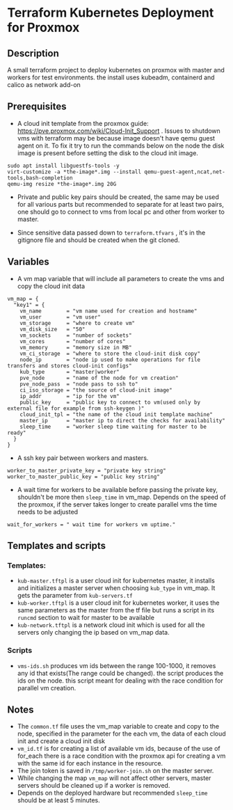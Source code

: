# Terraform Kubernetes Deployment for Proxmox

## Description

A small terraform project to deploy kubernetes on proxmox with master and workers for test environments. the install uses kubeadm, containerd and calico as network add-on

## Prerequisites

- A cloud init template from the proxmox guide: https://pve.proxmox.com/wiki/Cloud-Init_Support .
  Issues to shutdown vms with terraform may be because image doesn't have qemu guest agent on it. To fix it try to run the commands below on the node the disk image is present before setting the disk to the cloud init image.

```
sudo apt install libguestfs-tools -y
virt-customize -a *the-image*.img --install qemu-guest-agent,ncat,net-tools,bash-completion
qemu-img resize *the-image*.img 20G
```

- Private and public key pairs should be created, the same may be used for all various parts but recommended to separate for at least two pairs, one should go to connect to vms from local pc and other from worker to master.

- Since sensitive data passed down to `terraform.tfvars` , it's in the gitignore file and should be created when the git cloned.

## Variables

- A vm map variable that will include all parameters to create the vms and copy the cloud init data

```
vm_map = {
  "key1" = {
    vm_name        = "vm name used for creation and hostname"
    vm_user        = "vm user"
    vm_storage     = "where to create vm"
    vm_disk_size   = "50"
    vm_sockets     = "number of sockets"
    vm_cores       = "number of cores"
    vm_memory      = "memory size in MB"
    vm_ci_storage  = "where to store the cloud-init disk copy"
    node_ip        = "node ip used to make operations for file transfers and stores cloud-init configs"
    kub_type       = "master|worker"
    pve_node       = "name of the node for vm creation"
    pve_node_pass  = "node pass to ssh to"
    ci_iso_storage = "the source of cloud-init image"
    ip_addr        = "ip for the vm"
    public_key     = "public key to connect to vm(used only by external file for example from ssh-keygen )"
    cloud_init_tpl = "the name of the cloud init template machine"
    master_ip      = "master ip to direct the checks for availability"
    sleep_time 	   = "worker sleep time waiting for master to be ready"
  }
}
```

- A ssh key pair between workers and masters.

```
worker_to_master_private_key = "private key string"
worker_to_master_public_key = "public key string"
```

- A wait time for workers to be available before passing the private key, shouldn't be more then `sleep_time` in vm_map. Depends on the speed of the proxmox, if the server takes longer to create parallel vms the time needs to be adjusted

```
wait_for_workers = " wait time for workers vm uptime."
```

## Templates and scripts

### Templates:

- `kub-master.tftpl` is a user cloud init for kubernetes master, it installs and initializes a master server when choosing `kub_type` in vm_map. It gets the parameter from `kub-servers.tf`
- `kub-worker.tftpl` is a user cloud init for kubernetes worker, it uses the same parameters as the master from the tf file but runs a script in its `runcmd` section to wait for master to be available
- `kub-network.tftpl` is a network cloud init which is used for all the servers only changing the ip based on vm_map data.

### Scripts

- `vms-ids.sh` produces vm ids between the range 100-1000, it removes any id that exists(The range could be changed). the script produces the ids on the node. this script meant for dealing with the race condition for parallel vm creation.

## Notes

- The `common.tf` file uses the vm_map variable to create and copy to the node, specified in the parameter for the each vm, the data of each cloud init and create a cloud init disk
- `vm_id.tf` is for creating a list of available vm ids, because of the use of for_each there is a race condition with the proxmox api for creating a vm with the same id for each instance in the resource.
- The join token is saved in `/tmp/worker-join.sh` on the master server.
- While changing the map `vm_map` will not affect other servers, master servers should be cleaned up if a worker is removed.
- Depends on the deployed hardware but recommended `sleep_time` should be at least 5 minutes.
